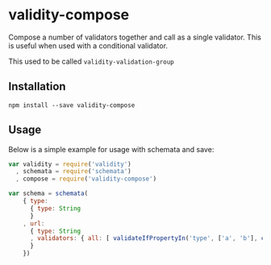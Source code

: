 # validity-compose

Compose a number of validators together and call as a single validator. This is
useful when used with a conditional validator.

This used to be called `validity-validation-group`

## Installation

```
npm install --save validity-compose
```

## Usage

Below is a simple example for usage with schemata and save:

``` js
var validity = require('validity')
  , schemata = require('schemata')
  , compose = require('validity-compose')

var schema = schemata(
    { type:
      { type: String
      }
    , url:
      { type: String
      , validators: { all: [ validateIfPropertyIn('type', ['a', 'b'], compose([ validity.required, validity.url ]) ] }
      }
    })
```
